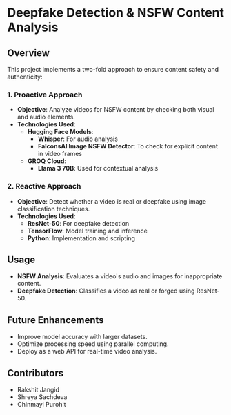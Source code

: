 # **Deepfake Detection & NSFW Content Analysis**

## **Overview**
This project implements a two-fold approach to ensure content safety and authenticity:

### **1. Proactive Approach**  
- **Objective**: Analyze videos for NSFW content by checking both visual and audio elements.
- **Technologies Used**:
  - **Hugging Face Models**:
    - **Whisper**: For audio analysis
    - **FalconsAI Image NSFW Detector**: To check for explicit content in video frames
  - **GROQ Cloud**:
    - **Llama 3 70B**: Used for contextual analysis

### **2. Reactive Approach**  
- **Objective**: Detect whether a video is real or deepfake using image classification techniques.
- **Technologies Used**:
  - **ResNet-50**: For deepfake detection
  - **TensorFlow**: Model training and inference
  - **Python**: Implementation and scripting

## **Usage**
- **NSFW Analysis**: Evaluates a video's audio and images for inappropriate content.
- **Deepfake Detection**: Classifies a video as real or forged using ResNet-50.


## **Future Enhancements**
- Improve model accuracy with larger datasets.
- Optimize processing speed using parallel computing.
- Deploy as a web API for real-time video analysis.

## **Contributors**
- Rakshit Jangid
- Shreya Sachdeva
- Chinmayi Purohit

